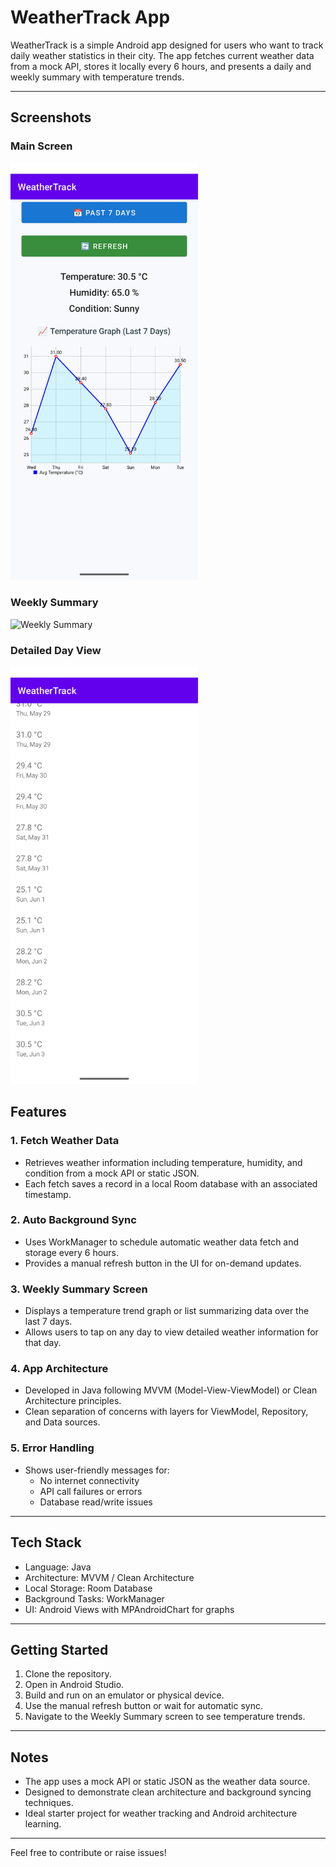 # WeatherTrack App

WeatherTrack is a simple Android app designed for users who want to track daily weather statistics in their city. The app fetches current weather data from a mock API, stores it locally every 6 hours, and presents a daily and weekly summary with temperature trends.

---

## Screenshots

### Main Screen  
<img src="screenshots/home_screen.png" alt="Main Screen" width="300"/>

### Weekly Summary  
<img src="screenshots/weekly_summary.png" alt="Weekly Summary" width="300"/>

### Detailed Day View  
<img src="screenshots/past_7days_screen.png" alt="Detailed Day View" width="300"/>


## Features

### 1. Fetch Weather Data
- Retrieves weather information including temperature, humidity, and condition from a mock API or static JSON.
- Each fetch saves a record in a local Room database with an associated timestamp.

### 2. Auto Background Sync
- Uses WorkManager to schedule automatic weather data fetch and storage every 6 hours.
- Provides a manual refresh button in the UI for on-demand updates.

### 3. Weekly Summary Screen
- Displays a temperature trend graph or list summarizing data over the last 7 days.
- Allows users to tap on any day to view detailed weather information for that day.

### 4. App Architecture
- Developed in Java following MVVM (Model-View-ViewModel) or Clean Architecture principles.
- Clean separation of concerns with layers for ViewModel, Repository, and Data sources.

### 5. Error Handling
- Shows user-friendly messages for:
  - No internet connectivity
  - API call failures or errors
  - Database read/write issues

---

## Tech Stack
- Language: Java
- Architecture: MVVM / Clean Architecture
- Local Storage: Room Database
- Background Tasks: WorkManager
- UI: Android Views with MPAndroidChart for graphs

---

## Getting Started

1. Clone the repository.
2. Open in Android Studio.
3. Build and run on an emulator or physical device.
4. Use the manual refresh button or wait for automatic sync.
5. Navigate to the Weekly Summary screen to see temperature trends.

---

## Notes
- The app uses a mock API or static JSON as the weather data source.
- Designed to demonstrate clean architecture and background syncing techniques.
- Ideal starter project for weather tracking and Android architecture learning.

---

Feel free to contribute or raise issues!
